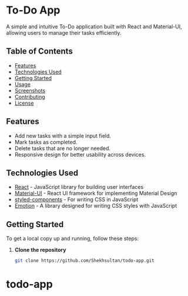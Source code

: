 # To-Do App

A simple and intuitive To-Do application built with React and Material-UI, allowing users to manage their tasks efficiently.

## Table of Contents

- [Features](#features)
- [Technologies Used](#technologies-used)
- [Getting Started](#getting-started)
- [Usage](#usage)
- [Screenshots](#screenshots)
- [Contributing](#contributing)
- [License](#license)

## Features

- Add new tasks with a simple input field.
- Mark tasks as completed.
- Delete tasks that are no longer needed.
- Responsive design for better usability across devices.

## Technologies Used

- [React](https://reactjs.org/) - JavaScript library for building user interfaces
- [Material-UI](https://mui.com/) - React UI framework for implementing Material Design
- [styled-components](https://styled-components.com/) - For writing CSS in JavaScript
- [Emotion](https://emotion.sh/docs/introduction) - A library designed for writing CSS styles with JavaScript

## Getting Started

To get a local copy up and running, follow these steps:

1. **Clone the repository**

   ```bash
   git clone https://github.com/Shekhsultan/todo-app.git
# todo-app
